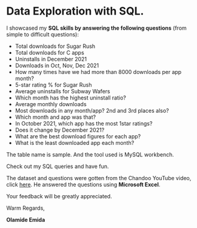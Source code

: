 # Data Exploration with SQL. 
I showcased my **SQL skills by answering the following questions** (from simple to difficult questions):  
* Total downloads for Sugar Rush
* Total downloads for C apps
* Uninstalls in December 2021
* Downloads in Oct, Nov, Dec 2021
* How many times have we had more than 8000 downloads per app month?
* 5-star rating % for Sugar Rush
* Average uninstalls for Subway Wafers
* Which month has the highest uninstall ratio?
* Average monthly downloads
* Most downloads in any month/app? 2nd and 3rd places also?
* Which month and app was that?
* In October 2021, which app has the most 1star ratings?
* Does it change by December 2021?
* What are the best download figures for each app?
* What is the least downloaded app each month? 
 
The table name is sample. And the tool used is MySQL workbench. 

Check out my SQL queries and have fun.  

The dataset and questions were gotten from the Chandoo YouTube video, click [here](https://www.youtube.com/watch?v=B5hayFelHDU). He answered the questions using **Microsoft Excel**.  

Your feedback will be greatly appreciated.  

Warm Regards,

**Olamide Emida**
